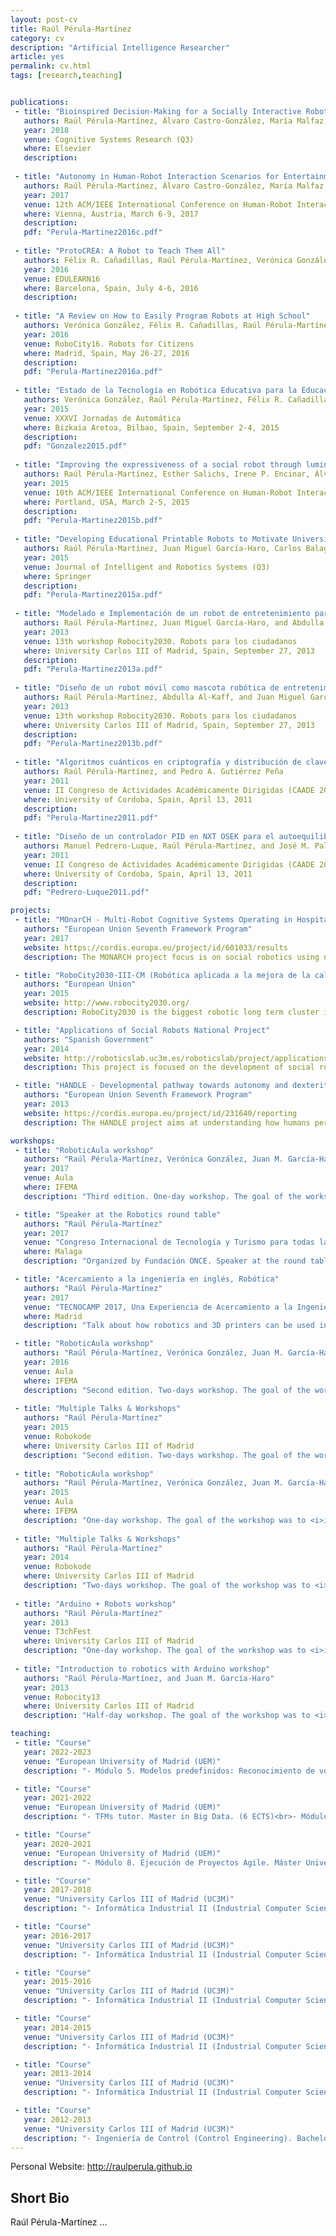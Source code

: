 ```yaml
---
layout: post-cv
title: Raúl Pérula-Martínez
category: cv
description: "Artificial Intelligence Researcher"
article: yes
permalink: cv.html
tags: [research,teaching]


publications:
 - title: "Bioinspired Decision-Making for a Socially Interactive Robot"
   authors: Raúl Pérula-Martínez, Álvaro Castro-González, María Malfaz, and Miguel A. Salichs
   year: 2018
   venue: Cognitive Systems Research (Q3)
   where: Elsevier
   description:
   
 - title: "Autonomy in Human-Robot Interaction Scenarios for Entertainment"
   authors: Raúl Pérula-Martínez, Álvaro Castro-González, María Malfaz, and Miguel A. Salichs
   year: 2017
   venue: 12th ACM/IEEE International Conference on Human-Robot Interaction (HRI)
   where: Vienna, Austria, March 6-9, 2017
   description:
   pdf: "Perula-Martinez2016c.pdf"
   
 - title: "ProtoCREA: A Robot to Teach Them All"
   authors: Félix R. Cañadillas, Raúl Pérula-Martínez, Verónica González, Miguel A. Salichs, and Carlos Balaguer
   year: 2016
   venue: EDULEARN16
   where: Barcelona, Spain, July 4-6, 2016
   description:
   
 - title: "A Review on How to Easily Program Robots at High School"
   authors: Verónica González, Félix R. Cañadillas, Raúl Pérula-Martínez, Miguel A. Salichs, and Carlos Balaguer
   year: 2016
   venue: RoboCity16. Robots for Citizens
   where: Madrid, Spain, May 26-27, 2016
   description:
   pdf: "Perula-Martinez2016a.pdf"
   
 - title: "Estado de la Tecnología en Robótica Educativa para la Educación Secundaria"
   authors: Verónica González, Raúl Pérula-Martínez, Félix R. Cañadillas, Miguel A. Salichs, and Carlos Balaguer
   year: 2015
   venue: XXXVI Jornadas de Automática
   where: Bizkaia Aretoa, Bilbao, Spain, September 2-4, 2015
   description:
   pdf: "Gonzalez2015.pdf"
   
 - title: "Improving the expressiveness of a social robot through luminous devices"
   authors: Raúl Pérula-Martínez, Esther Salichs, Irene P. Encinar, Álvaro Castro-González, and Miguel A. Salichs
   year: 2015
   venue: 10th ACM/IEEE International Conference on Human-Robot Interaction (HRI)
   where: Portland, USA, March 2-5, 2015
   description:
   pdf: "Perula-Martinez2015b.pdf"
   
 - title: "Developing Educational Printable Robots to Motivate University Students Using Open Source Technologies"
   authors: Raúl Pérula-Martínez, Juan Miguel García-Haro, Carlos Balaguer, and Miguel A. Salichs
   year: 2015
   venue: Journal of Intelligent and Robotics Systems (Q3)
   where: Springer
   description: 
   pdf: "Perula-Martinez2015a.pdf"
   
 - title: "Modelado e Implementación de un robot de entretenimiento para competición"
   authors: Raúl Pérula-Martínez, Juan Miguel García-Haro, and Abdulla Al-Kaff
   year: 2013
   venue: 13th workshop Robocity2030. Robots para los ciudadanos
   where: University Carlos III of Madrid, Spain, September 27, 2013
   description:
   pdf: "Perula-Martinez2013a.pdf"
   
 - title: "Diseño de un robot móvil como mascota robótica de entretenimiento para personas con discapacidad"
   authors: Raúl Pérula-Martínez, Abdulla Al-Kaff, and Juan Miguel García-Haro
   year: 2013
   venue: 13th workshop Robocity2030. Robots para los ciudadanos
   where: University Carlos III of Madrid, Spain, September 27, 2013
   description:
   pdf: "Perula-Martinez2013b.pdf"
   
 - title: "Algoritmos cuánticos en criptografía y distribución de claves en espacio libre"
   authors: Raúl Pérula-Martínez, and Pedro A. Gutiérrez Peña
   year: 2011
   venue: II Congreso de Actividades Académicamente Dirigidas (CAADE 2011)
   where: University of Cordoba, Spain, April 13, 2011
   description:
   pdf: "Perula-Martinez2011.pdf"
   
 - title: "Diseño de un controlador PID en NXT OSEK para el autoequilibrado de un robot sobre dos ruedas"
   authors: Manuel Pedrero-Luque, Raúl Pérula-Martínez, and José M. Palomares Muñoz
   year: 2011
   venue: II Congreso de Actividades Académicamente Dirigidas (CAADE 2011)
   where: University of Cordoba, Spain, April 13, 2011
   description:
   pdf: "Pedrero-Luque2011.pdf"

projects:
 - title: "MOnarCH - Multi-Robot Cognitive Systems Operating in Hospitals FP7-ICT-2011-9-601033"
   authors: "European Union Seventh Framework Program"
   year: 2017
   website: https://cordis.europa.eu/project/id/601033/results
   description: The MONARCH project focus is on social robotics using networked heterogeneous robots and sensors to interact with children, staff, and visitors, engaging in edutainment activities in the pediatric infirmary at the portuguese oncology institute at Lisbon (IPOL), Portugal.

 - title: "RoboCity2030-III-CM (Robótica aplicada a la mejora de la calidad de vida de los ciudadanos. fase III; S2013/MIT-2748)"
   authors: "European Union"
   year: 2015
   website: http://www.robocity2030.org/
   description: RoboCity2030 is the biggest robotic long term cluster in Europe working since 2006. The consortium is formed by the six leading R&D centres of Madrid with more than 100 researchers in the field, half of them being PhDs. It is funded by the Community of Madrid and cofunded by Structural Funds of the European Union.

 - title: "Applications of Social Robots National Project"
   authors: "Spanish Government"
   year: 2014
   website: http://roboticslab.uc3m.es/roboticslab/project/applications-social-robots
   description: This project is focused on the development of social robots involving the specific design of this kind of robots, the perception systems, decision-making systems, or the human-robot interaction.

 - title: "HANDLE - Developmental pathway towards autonomy and dexterity in robot in-hand manipulation FP7-ICT-2007-3-231640"
   authors: "European Union Seventh Framework Program"
   year: 2013
   website: https://cordis.europa.eu/project/id/231640/reporting
   description: The HANDLE project aims at understanding how humans perform the manipulation of objects in order to replicate grasping and skilled in-hand movements with an anthropomorphic artificial hand, and thereby move robot grippers from current best practice towards more autonomous, natural and effective articulated hands.

workshops:
 - title: "RoboticAula workshop"
   authors: "Raúl Pérula-Martínez, Verónica González, Juan M. García-Haro, Pablo Marín"
   year: 2017
   venue: Aula
   where: IFEMA
   description: "Third edition. One-day workshop. The goal of the workshop was to <i>introduce high-school students in robotics</i>. In this way, they had to solve a simple problem in a specific time using Arduino."

 - title: "Speaker at the Robotics round table"
   authors: "Raúl Pérula-Martínez"
   year: 2017
   venue: "Congreso Internacional de Tecnología y Turismo para todas las Personas"
   where: Malaga
   description: "Organized by Fundación ONCE. Speaker at the round table about robotics, centered in Socially Interactive and Educational robots."

 - title: "Acercamiento a la ingeniería en inglés, Robótica"
   authors: "Raúl Pérula-Martínez"
   year: 2017
   venue: "TECNOCAMP 2017, Una Experiencia de Acercamiento a la Ingeniería"
   where: Madrid
   description: "Talk about how robotics and 3D printers can be used in our daily life."

 - title: "RoboticAula workshop"
   authors: "Raúl Pérula-Martínez, Verónica González, Juan M. García-Haro, Pablo Marín"
   year: 2016
   venue: Aula
   where: IFEMA
   description: "Second edition. Two-days workshop. The goal of the workshop was to <i>introduce high-school students in robotics</i>. In this way, they had to solve a simple problem in a specific time using Arduino."
   
 - title: "Multiple Talks & Workshops"
   authors: "Raúl Pérula-Martínez"
   year: 2015
   venue: Robokode
   where: University Carlos III of Madrid
   description: "Second edition. Two-days workshop. The goal of the workshop was to <i>teach students in other topics than related to basic subjects</i> they learn in the career. In this way, there were talks, demonstrations, and practical classes."
   
 - title: "RoboticAula workshop"
   authors: "Raúl Pérula-Martínez, Verónica González, Juan M. García-Haro, Pablo Marín"
   year: 2015
   venue: Aula
   where: IFEMA
   description: "One-day workshop. The goal of the workshop was to <i>introduce high-school students in robotics</i>. In this way, they had to solve a simple problem in a specific time using Arduino."
   
 - title: "Multiple Talks & Workshops"
   authors: "Raúl Pérula-Martínez"
   year: 2014
   venue: Robokode
   where: University Carlos III of Madrid
   description: "Two-days workshop. The goal of the workshop was to <i>teach students in other topics than related to basic subjects</i> they learn in the career. In this way, there were talks, demonstrations, and practical classes."
   
 - title: "Arduino + Robots workshop"
   authors: "Raúl Pérula-Martínez"
   year: 2013
   venue: T3chFest
   where: University Carlos III of Madrid
   description: "One-day workshop. The goal of the workshop was to <i>introduce all ages students in robotics</i>. In this way, they had to solve a simple problem in a specific time using Arduino."
   
 - title: "Introduction to robotics with Arduino workshop"
   authors: "Raúl Pérula-Martínez, and Juan M. García-Haro"
   year: 2013
   venue: Robocity13
   where: University Carlos III of Madrid
   description: "Half-day workshop. The goal of the workshop was to <i>introduce all ages students in robotics</i>. In this way, they had to solve a simple problem in a specific time using Arduino."

teaching:
 - title: "Course"
   year: 2022-2023
   venue: "European University of Madrid (UEM)"
   description: "- Módulo 5. Modelos predefinidos: Reconocimiento de voz, sentimiento e imágenes. Master in Data Science. (3 ECTS)"

 - title: "Course"
   year: 2021-2022
   venue: "European University of Madrid (UEM)"
   description: "- TFMs tutor. Master in Big Data. (6 ECTS)<br>- Módulo 8. Ejecución de Proyectos Agile. Máster Universitario en Ingeniería de Organización, Dirección de Proyectos y Empresas. (3 ECTS)"

 - title: "Course"
   year: 2020-2021
   venue: "European University of Madrid (UEM)"
   description: "- Módulo 8. Ejecución de Proyectos Agile. Máster Universitario en Ingeniería de Organización, Dirección de Proyectos y Empresas. (3 ECTS)"

 - title: "Course"
   year: 2017-2018
   venue: "University Carlos III of Madrid (UC3M)"
   description: "- Informática Industrial II (Industrial Computer Science II). Bachelor's Degree in Industrial Electronics and Automation Engineering. 4th year. (6 ECTS)<br>- Robótica (Robotics). Bachelor's Degree in Industrial Electronics and Automation Engineering. 4th year. (6 ECTS)<br>- TFG Tutor. <i>Desarrollo de Actividades en Robótica Educativa</i>. Victor Jimenez Bermejo. <i>Desarrollo de una Electrónica Integrada para Robots Educativos</i>, Fernando Landrove Castellanos."

 - title: "Course"
   year: 2016-2017
   venue: "University Carlos III of Madrid (UC3M)"
   description: "- Informática Industrial II (Industrial Computer Science II). Bachelor's Degree in Industrial Electronics and Automation Engineering. 4th year. (6 ECTS)<br>- Robótica (Robotics). Bachelor's Degree in Industrial Electronics and Automation Engineering. 4th year. (6 ECTS)"

 - title: "Course"
   year: 2015-2016
   venue: "University Carlos III of Madrid (UC3M)"
   description: "- Informática Industrial II (Industrial Computer Science II). Bachelor's Degree in Industrial Electronics and Automation Engineering. 4th year. (6 ECTS)<br>- Robótica (Robotics). Bachelor's Degree in Industrial Electronics and Automation Engineering. 4th year. (6 ECTS)"

 - title: "Course"
   year: 2014-2015
   venue: "University Carlos III of Madrid (UC3M)"
   description: "- Informática Industrial II (Industrial Computer Science II). Bachelor's Degree in Industrial Electronics and Automation Engineering. 4th year. (6 ECTS)<br>- Robótica (Robotics). Bachelor's Degree in Industrial Electronics and Automation Engineering. 4th year. (6 ECTS)<br>- Rapid prototyping and use of 3D printers. Master in Robotics and Automation. (2 ECTS)<br>- TFG Tutor. <i>Navegación robusta de un robot social mediante fusión sensorial</i>, Eduardo Sánz Ruzafa."

 - title: "Course"
   year: 2013-2014
   venue: "University Carlos III of Madrid (UC3M)"
   description: "- Informática Industrial II (Industrial Computer Science II). Bachelor's Degree in Industrial Electronics and Automation Engineering. 4th year. (6 ECTS)<br>- Robótica (Robotics). Bachelor's Degree in Industrial Electronics and Automation Engineering. 4th year. (6 ECTS)<br>- Rapid prototyping and use of 3D printers. Master in Robotics and Automation. (2 ECTS)<br>- Design and Printing of 3D Parts with Open Source Tools. Master in Robotics and Automation. (2 ECTS)<br>- Organización de Computadores (Computers Organization). Computer Science Engineering Degree. 3rd year. (6 ECTS)<br>- TFG Tutor. - <i>Desarrollo de una librería para control de colonia de mini-robots</i>, María Blázquez Partido, [GitHub](https://github.com/raulperula/rpc_robot_colony). <i>Diseño, Construcción y Puesta en Marcha de una Impresora 3D Modelo ROSTOCK</i>, Miguel Ponce Antolín."

 - title: "Course"
   year: 2012-2013
   venue: "University Carlos III of Madrid (UC3M)"
   description: "- Ingeniería de Control (Control Engineering). Bachelor's Degree in Industrial Electronics and Automation Engineering. 3rd year. (6 ECTS)<br>- Ingeniería de Control (Control Engineering). Bachelor's Degree in Industrial Technologies Engineering. 3rd year. (6 ECTS)<br>- Organización de Computadores (Computers Organization). Computer Science Engineering Degree. 1st year. (6 ECTS)<br>- Informática Industrial (Industrial Computer Science). Bachelor's Degree in Industrial Technologies Engineering. 4th year. (6 ECTS)<br>- TFG Tutor. <i>Desarrollo de un sistema de telepresencia robótica con Oculus Rift</i>, Enrique Ruíz-Medrano García, [GitHub](https://github.com/raulperula/oculus_rift)."
---
```


<div><p class="only-print">Personal Website: <a href="http://raulperula.github.io">http://raulperula.github.io</a></p></div>

## Short Bio

Raúl Pérula-Martínez ...

